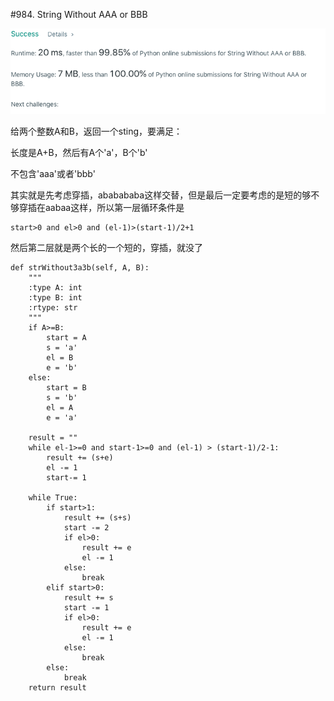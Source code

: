 #984. String Without AAA or BBB

![avatar](https://github.com/AlexQianYi/Leetcode2019Winter/blob/master/屏幕快照%202019-02-10%20上午10.56.42.png)

给两个整数A和B，返回一个sting，要满足：

长度是A+B，然后有A个'a'，B个'b'

不包含'aaa'或者'bbb'

其实就是先考虑穿插，ababababa这样交替，但是最后一定要考虑的是短的够不够穿插在aabaa这样，所以第一层循环条件是

	start>0 and el>0 and (el-1)>(start-1)/2+1
	
然后第二层就是两个长的一个短的，穿插，就没了

    def strWithout3a3b(self, A, B):
        """
        :type A: int
        :type B: int
        :rtype: str
        """
        if A>=B:
            start = A
            s = 'a'
            el = B
            e = 'b'
        else:
            start = B
            s = 'b'
            el = A
            e = 'a'
            
        result = ""
        while el-1>=0 and start-1>=0 and (el-1) > (start-1)/2-1:
            result += (s+e)
            el -= 1
            start-= 1
        
        while True:
            if start>1:
                result += (s+s)
                start -= 2
                if el>0:
                    result += e
                    el -= 1
                else:
                    break
            elif start>0:
                result += s
                start -= 1
                if el>0:
                    result += e
                    el -= 1
                else:
                    break
            else:
                break
        return result